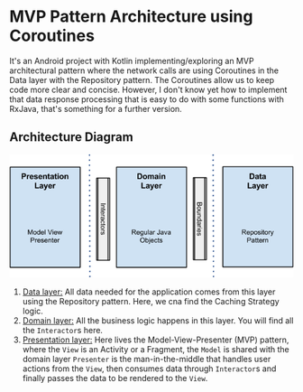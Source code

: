 # MVP Pattern Architecture using Coroutines

It's an Android project with Kotlin implementing/exploring an MVP architectural pattern where the network calls are using  Coroutines in the Data layer with the Repository pattern. 
The Coroutines allow us to keep code more clear and concise. However, I don't know yet how to implement that data response processing that is easy to do with some functions with RxJava, that's something for a further version.

## Architecture Diagram
![App architecture](/images/architecture_android.png)

1. [Data layer:](https://github.com/llanox/AndroidMVPCoroutines/tree/master/app/src/main/java/com/gabo/ramo/data) All data needed for the application comes from this layer using the Repository pattern. Here, we cna find the Caching Strategy logic.
2. [Domain layer:](https://github.com/llanox/AndroidMVPCoroutines/tree/master/app/src/main/java/com/gabo/ramo/domain) All the business logic happens in this layer. You will find all the `Interactor`s here.
3. [Presentation layer:](https://github.com/llanox/AndroidMVPCoroutines/tree/master/app/src/main/java/com/gabo/ramo/presentation) Here lives the Model-View-Presenter (MVP) pattern, where the `View` is an Activity or a Fragment, the `Model` is shared with the domain layer `Presenter` is the man-in-the-middle that handles user actions from the `View`, then consumes data through `Interactor`s and finally passes the data to be rendered to the `View`.
